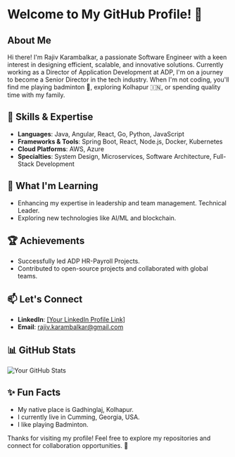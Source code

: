 # Welcome to My GitHub Profile! 👋

## About Me
Hi there! I'm Rajiv Karambalkar, a passionate Software Engineer with a keen interest in designing efficient, scalable, and innovative solutions. Currently working as a Director of Application Development at ADP, I'm on a journey to become a Senior Director in the tech industry. When I'm not coding, you'll find me playing badminton 🏸, exploring Kolhapur 🇮🇳, or spending quality time with my family.

## 🔧 Skills & Expertise
- **Languages**: Java, Angular, React, Go, Python, JavaScript
- **Frameworks & Tools**: Spring Boot, React, Node.js, Docker, Kubernetes
- **Cloud Platforms**: AWS, Azure
- **Specialties**: System Design, Microservices, Software Architecture, Full-Stack Development

## 🌱 What I'm Learning
- Enhancing my expertise in leadership and team management. Technical Leader. 
- Exploring new technologies like AI/ML and blockchain.

## 🏆 Achievements
- Successfully led ADP HR-Payroll Projects.
- Contributed to open-source projects and collaborated with global teams.

## 📫 Let's Connect
- **LinkedIn**: [[Your LinkedIn Profile Link]](https://www.linkedin.com/in/rajiv-karambalkar-8857902b/)
- **Email**: rajiv.karambalkar@gmail.com

## 📊 GitHub Stats
![Your GitHub Stats]([https://github-readme-stats.vercel.app/api?username=YourGitHubUsername&show_icons=true&theme=radical](https://github-readme-stats.vercel.app/api?username=rajivkarambalkar&show_icons=true&theme=radical))

## ✨ Fun Facts
- My native place is Gadhinglaj, Kolhapur.
- I currently live in Cumming, Georgia, USA.
- I like playing Badminton. 

Thanks for visiting my profile! Feel free to explore my repositories and connect for collaboration opportunities. 🚀

